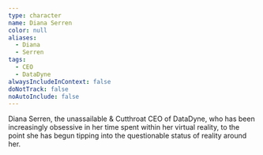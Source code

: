 ```yaml
---
type: character
name: Diana Serren
color: null
aliases:
  - Diana
  - Serren
tags:
  - CEO
  - DataDyne
alwaysIncludeInContext: false
doNotTrack: false
noAutoInclude: false
---
```

Diana Serren, the unassailable & Cutthroat CEO of DataDyne, who has been increasingly obsessive in her time spent within her virtual reality, to the point she has begun tipping into the questionable status of reality around her.